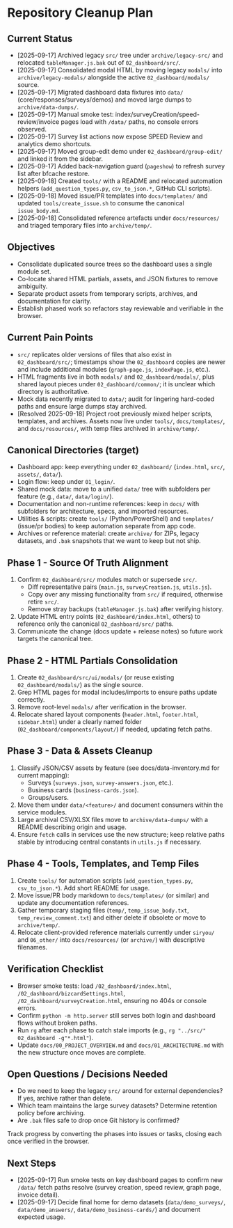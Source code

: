 # Repository Cleanup Plan

## Current Status
- [2025-09-17] Archived legacy `src/` tree under `archive/legacy-src/` and relocated `tableManager.js.bak` out of `02_dashboard/src/`.
- [2025-09-17] Consolidated modal HTML by moving legacy `modals/` into `archive/legacy-modals/` alongside the active `02_dashboard/modals/` source.
- [2025-09-17] Migrated dashboard data fixtures into `data/` (core/responses/surveys/demos) and moved large dumps to `archive/data-dumps/`.
- [2025-09-17] Manual smoke test: index/surveyCreation/speed-review/invoice pages load with `/data/` paths, no console errors observed.
- [2025-09-17] Survey list actions now expose SPEED Review and analytics demo shortcuts.
- [2025-09-17] Moved group-edit demo under `02_dashboard/group-edit/` and linked it from the sidebar.
- [2025-09-17] Added back-navigation guard (`pageshow`) to refresh survey list after bfcache restore.
- [2025-09-18] Created `tools/` with a README and relocated automation helpers (`add_question_types.py`, `csv_to_json.*`, GitHub CLI scripts).
- [2025-09-18] Moved issue/PR templates into `docs/templates/` and updated `tools/create_issue.sh` to consume the canonical `issue_body.md`.
- [2025-09-18] Consolidated reference artefacts under `docs/resources/` and triaged temporary files into `archive/temp/`.

## Objectives
- Consolidate duplicated source trees so the dashboard uses a single module set.
- Co-locate shared HTML partials, assets, and JSON fixtures to remove ambiguity.
- Separate product assets from temporary scripts, archives, and documentation for clarity.
- Establish phased work so refactors stay reviewable and verifiable in the browser.

## Current Pain Points
- `src/` replicates older versions of files that also exist in `02_dashboard/src/`; timestamps show the `02_dashboard` copies are newer and include additional modules (`graph-page.js`, `indexPage.js`, etc.).
- HTML fragments live in both `modals/` and `02_dashboard/modals/`, plus shared layout pieces under `02_dashboard/common/`; it is unclear which directory is authoritative.
- Mock data recently migrated to `data/`; audit for lingering hard-coded paths and ensure large dumps stay archived.
- [Resolved 2025-09-18] Project root previously mixed helper scripts, templates, and archives. Assets now live under `tools/`, `docs/templates/`, and `docs/resources/`, with temp files archived in `archive/temp/`.

## Canonical Directories (target)
- Dashboard app: keep everything under `02_dashboard/` (`index.html`, `src/`, `assets/`, `data/`).
- Login flow: keep under `01_login/`.
- Shared mock data: move to a unified `data/` tree with subfolders per feature (e.g., `data/`, `data/login/`).
- Documentation and non-runtime references: keep in `docs/` with subfolders for architecture, specs, and imported resources.
- Utilities & scripts: create `tools/` (Python/PowerShell) and `templates/` (issue/pr bodies) to keep automation separate from app code.
- Archives or reference material: create `archive/` for ZIPs, legacy datasets, and `.bak` snapshots that we want to keep but not ship.

## Phase 1 - Source Of Truth Alignment
1. Confirm `02_dashboard/src/` modules match or supersede `src/`.
   - Diff representative pairs (`main.js`, `surveyCreation.js`, `utils.js`).
   - Copy over any missing functionality from `src/` if required, otherwise retire `src/`.
   - Remove stray backups (`tableManager.js.bak`) after verifying history.
2. Update HTML entry points (`02_dashboard/index.html`, others) to reference only the canonical `02_dashboard/src/` paths.
3. Communicate the change (docs update + release notes) so future work targets the canonical tree.

## Phase 2 - HTML Partials Consolidation
1. Create `02_dashboard/src/ui/modals/` (or reuse existing `02_dashboard/modals/`) as the single source.
2. Grep HTML pages for modal includes/imports to ensure paths update correctly.
3. Remove root-level `modals/` after verification in the browser.
4. Relocate shared layout components (`header.html`, `footer.html`, `sidebar.html`) under a clearly named folder (`02_dashboard/components/layout/`) if needed, updating fetch paths.

## Phase 3 - Data & Assets Cleanup
1. Classify JSON/CSV assets by feature (see docs/data-inventory.md for current mapping):
   - Surveys (`surveys.json`, `survey-answers.json`, etc.).
   - Business cards (`business-cards.json`).
   - Groups/users.
2. Move them under `data/<feature>/` and document consumers within the service modules.
3. Large archival CSV/XLSX files move to `archive/data-dumps/` with a README describing origin and usage.
4. Ensure `fetch` calls in services use the new structure; keep relative paths stable by introducing central constants in `utils.js` if necessary.

## Phase 4 - Tools, Templates, and Temp Files
1. Create `tools/` for automation scripts (`add_question_types.py`, `csv_to_json.*`). Add short README for usage.
2. Move issue/PR body markdown to `docs/templates/` (or similar) and update any documentation references.
3. Gather temporary staging files (`temp/`, `temp_issue_body.txt`, `temp_review_comment.txt`) and either delete if obsolete or move to `archive/temp/`.
4. Relocate client-provided reference materials currently under `siryou/` and `06_other/` into `docs/resources/` (or `archive/`) with descriptive filenames.

## Verification Checklist
- Browser smoke tests: load `/02_dashboard/index.html`, `/02_dashboard/bizcardSettings.html`, `/02_dashboard/surveyCreation.html`, ensuring no 404s or console errors.
- Confirm `python -m http.server` still serves both login and dashboard flows without broken paths.
- Run `rg` after each phase to catch stale imports (e.g., `rg "../src/" 02_dashboard -g"*.html"`).
- Update `docs/00_PROJECT_OVERVIEW.md` and `docs/01_ARCHITECTURE.md` with the new structure once moves are complete.

## Open Questions / Decisions Needed
- Do we need to keep the legacy `src/` around for external dependencies? If yes, archive rather than delete.
- Which team maintains the large survey datasets? Determine retention policy before archiving.
- Are `.bak` files safe to drop once Git history is confirmed?

Track progress by converting the phases into issues or tasks, closing each once verified in the browser.


## Next Steps
- [2025-09-17] Run smoke tests on key dashboard pages to confirm new `/data/` fetch paths resolve (survey creation, speed review, graph page, invoice detail).
- [2025-09-17] Decide final home for demo datasets (`data/demo_surveys/`, `data/demo_answers/`, `data/demo_business-cards/`) and document expected usage.


